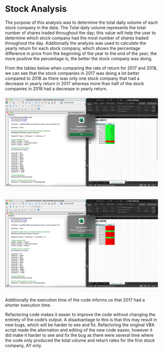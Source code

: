 # Stock Analysis

The purpose of this analysis was to determine the total daily volume of each stock company in the data. The Total daily volume represents the total number of shares traded throughout the day; this value will help the user to determine which stock company had the most number of shares traded throughout the day. Additionally the analysis was used to calculate the yearly return for each stock company, which shows the percentage difference in price from the beginning of the year to the end of the year; the more positive the percentage is, the better the stock company was doing.

From the tables below when comparing the rate of return for 2017 and 2018, we can see that the stock companies in 2017 was doing a lot better compared to 2018 as there was only one stock company that had a decrease in yearly return in 2017 whereas more than half of the stock companies in 2018 had a decrease in yearly return. 

![VBA_Challenge_2017.png](https://github.com/ritawang917/Stock-Analysis/blob/main/VBA_Challenge_2017.png)

![VBA_Challenge_2018.png](https://github.com/ritawang917/Stock-Analysis/blob/main/VBA_Challenge_2018.png)

Additionally the execution time of the code informs us that 2017 had a shorter execution time. 

Refactoring code makes it easier to improve the code without changing the entirety of the code’s output. A disadvantage to this is that this may result in new bugs, which will be harder to see and fix. Refactoring the original VBA script made the alternation and editing of the new code easier, however it did make it harder to see and fix the bug as there were several time where the code only produced the total volume and return rates for the first stock company, AY only.
